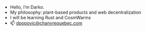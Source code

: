 - Hello, I’m Darko.
- My philosophy: plant-based products and web decentralization
- I will be learning Rust and CosmWarms
- 📫 dpopovic@chanvrequebec.com



